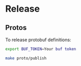 # Release

## Protos

To release protobuf definitions:

```sh { name=buf-token }
export BUF_TOKEN=Your buf token
```

```sh { name=release-buf }
make proto/publish
```
